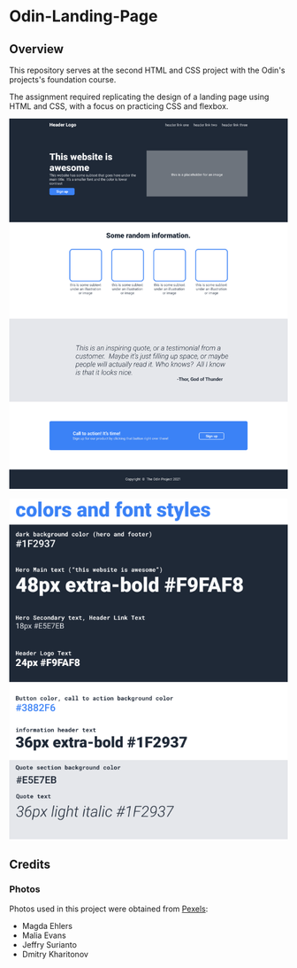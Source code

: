 # Odin-Landing-Page

## Overview

This repository serves at the second HTML and CSS project with the Odin's projects's foundation course.

The assignment required replicating the design of a landing page using HTML and CSS, with a focus on practicing CSS and flexbox.

![image of the example landing page layout and design](Odin-landing-page-example.png)

![image of the fonts and colors to for the landing page](Odin-landing-page-colors-and-font-examples.png)

## Credits
### Photos

Photos used in this project were obtained from [Pexels](https://www.pexels.com/):
- Magda Ehlers
- Malia Evans
- Jeffry Surianto
- Dmitry Kharitonov